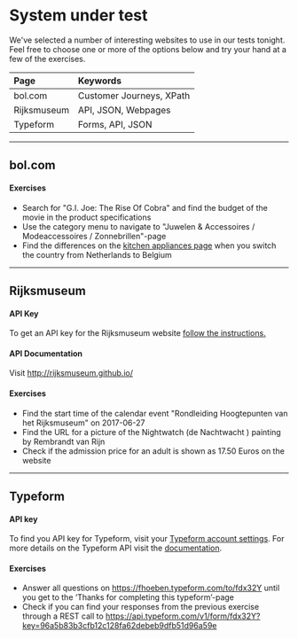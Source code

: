 # System under test

We've selected a number of interesting websites to use in our tests tonight. Feel free to choose one or more of the options below and try your hand at a few of the exercises.

| Page | Keywords |
| :--- | :--- |
| bol.com | Customer Journeys, XPath |
| Rijksmuseum | API, JSON, Webpages |
| Typeform | Forms, API, JSON |

---

## bol.com

#### Exercises

* Search for "G.I. Joe: The Rise Of Cobra" and find the budget of the movie in the product specifications
* Use the category menu to navigate to "Juwelen & Accessoires / Modeaccessoires / Zonnebrillen"-page
* Find the differences on the [kitchen appliances page](https://www.bol.com/nl/m/elektronica/keukenapparaten/index.html) when you switch the country from Netherlands to Belgium

---

## Rijksmuseum

#### API Key

To get an API key for the Rijksmuseum website [follow the instructions.](https://www.rijksmuseum.nl/en/api)

#### API Documentation
Visit http://rijksmuseum.github.io/

#### Exercises

* Find the start time of the calendar event "Rondleiding Hoogtepunten van het Rijksmuseum" on 2017-06-27
* Find the URL for a picture of the Nightwatch (de Nachtwacht ) painting by Rembrandt van Rijn
* Check if the admission price for an adult is shown as 17.50 Euros on the website

---

## Typeform

#### API key

To find you API key for Typeform, visit your [Typeform account settings](https://admin.typeform.com/account#/section/user). For more details on the Typeform API visit the [documentation](https://www.typeform.com/help/data-api/).

#### Exercises

* Answer all questions on https://fhoeben.typeform.com/to/fdx32Y until you get to the ‘Thanks for completing this typeform’-page
* Check if you can find your responses from the previous exercise through a REST call to https://api.typeform.com/v1/form/fdx32Y?key=96a5b83b3cfb12c128fa62debeb9dfb51d96a59e





